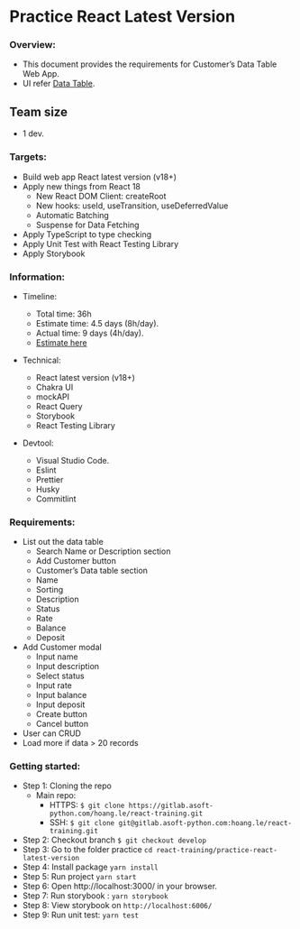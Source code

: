 # Practice React Latest Version

### Overview:
- This document provides the requirements for Customer’s Data Table Web App.
- UI refer [Data Table](https://www.figma.com/file/XQpNVIrl8l2DwiSEEWxOJO/UI-CRUD?node-id=0%3A1&t=U41qTlLWtzyd85Rk-1).

## Team size
- 1 dev.

### Targets:
- Build web app React latest version (v18+)
- Apply new things from React 18
  - New React DOM Client: createRoot
  - New hooks: useId, useTransition, useDeferredValue
  - Automatic Batching
  - Suspense for Data Fetching
- Apply TypeScript to type checking
- Apply Unit Test with React Testing Library
- Apply Storybook

### Information:
- Timeline:
  - Total time: 36h
  - Estimate time: 4.5 days (8h/day).
  - Actual time: 9 days (4h/day).
  - [Estimate here](https://docs.google.com/document/d/1GOs26ZI3M7wDE4RpoNyG5smrzUyYr_4O4IdhiFAuOqU/edit?usp=sharing)

- Technical:
  - React latest version (v18+)
  - Chakra UI
  - mockAPI
  - React Query
  - Storybook
  - React Testing Library

- Devtool:
  - Visual Studio Code.
  - Eslint
  - Prettier
  - Husky
  - Commitlint

### Requirements:
- List out the data table
  - Search Name or Description section
  - Add Customer button
  - Customer’s Data table section
  - Name
  - Sorting
  - Description
  - Status
  - Rate
  - Balance
  - Deposit
- Add Customer modal
  - Input name
  - Input description
  - Select status
  - Input rate
  - Input balance
  - Input deposit
  - Create button
  - Cancel button
- User can CRUD
- Load more if data > 20 records

### Getting started:

- Step 1: Cloning the repo
  - Main repo:
    - HTTPS: `$ git clone https://gitlab.asoft-python.com/hoang.le/react-training.git`
    - SSH: `$ git clone git@gitlab.asoft-python.com:hoang.le/react-training.git`
- Step 2: Checkout branch `$ git checkout develop`
- Step 3: Go to the folder practice `cd react-training/practice-react-latest-version`
- Step 4: Install package `yarn install`
- Step 5: Run project `yarn start`
- Step 6: Open http://localhost:3000/ in your browser.
- Step 7: Run storybook : `yarn storybook`
- Step 8: View storybook on `http://localhost:6006/`
- Step 9: Run unit test: `yarn test`
